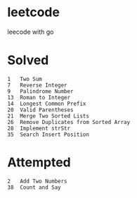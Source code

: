 # leetcode
leecode with go

# Solved
```
1   Two Sum
7   Reverse Integer
9   Palindrome Number  
13  Roman to Integer  
14  Longest Common Prefix  
20  Valid Parentheses 
21  Merge Two Sorted Lists
26  Remove Duplicates from Sorted Array
28  Implement strStr
35  Search Insert Position
```

# Attempted
```
2   Add Two Numbers
38  Count and Say
```

